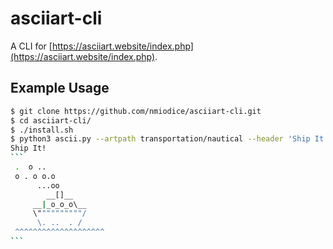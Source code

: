 # asciiart-cli

A CLI for [https://asciiart.website/index.php](https://asciiart.website/index.php).

## Example Usage

````bash
$ git clone https://github.com/nmiodice/asciiart-cli.git
$ cd asciiart-cli/
$ ./install.sh
$ python3 ascii.py --artpath transportation/nautical --header 'Ship It!' --before '```' --after '```'
Ship It!
```
 .  o ..
 o . o o.o
      ...oo
        __[]__
     __|_o_o_o\__
     \""""""""""/
      \. ..  . /
 ^^^^^^^^^^^^^^^^^^^^
```
````
